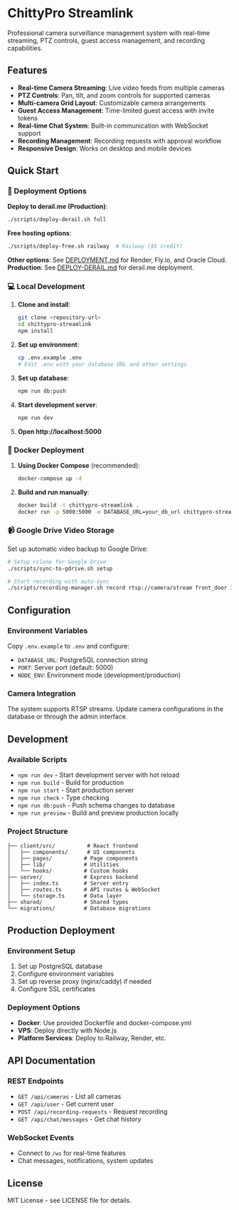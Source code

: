 # ChittyPro Streamlink

Professional camera surveillance management system with real-time streaming, PTZ controls, guest access management, and recording capabilities.

## Features

- **Real-time Camera Streaming**: Live video feeds from multiple cameras
- **PTZ Controls**: Pan, tilt, and zoom controls for supported cameras
- **Multi-camera Grid Layout**: Customizable camera arrangements
- **Guest Access Management**: Time-limited guest access with invite tokens
- **Real-time Chat System**: Built-in communication with WebSocket support
- **Recording Management**: Recording requests with approval workflow
- **Responsive Design**: Works on desktop and mobile devices

## Quick Start

### 🚀 Deployment Options

**Deploy to derail.me (Production)**:
```bash
./scripts/deploy-derail.sh full
```

**Free hosting options**:
```bash
./scripts/deploy-free.sh railway  # Railway ($5 credit)
```

**Other options**: See [DEPLOYMENT.md](DEPLOYMENT.md) for Render, Fly.io, and Oracle Cloud.
**Production**: See [DEPLOY-DERAIL.md](DEPLOY-DERAIL.md) for derail.me deployment.

### 💻 Local Development

1. **Clone and install**:
   ```bash
   git clone <repository-url>
   cd chittypro-streamlink
   npm install
   ```

2. **Set up environment**:
   ```bash
   cp .env.example .env
   # Edit .env with your database URL and other settings
   ```

3. **Set up database**:
   ```bash
   npm run db:push
   ```

4. **Start development server**:
   ```bash
   npm run dev
   ```

5. **Open http://localhost:5000**

### 🐳 Docker Deployment

1. **Using Docker Compose** (recommended):
   ```bash
   docker-compose up -d
   ```

2. **Build and run manually**:
   ```bash
   docker build -t chittypro-streamlink .
   docker run -p 5000:5000 -e DATABASE_URL=your_db_url chittypro-streamlink
   ```

### 📹 Google Drive Video Storage

Set up automatic video backup to Google Drive:

```bash
# Setup rclone for Google Drive
./scripts/sync-to-gdrive.sh setup

# Start recording with auto-sync
./scripts/recording-manager.sh record rtsp://camera/stream front_door 1800
```

## Configuration

### Environment Variables

Copy `.env.example` to `.env` and configure:

- `DATABASE_URL`: PostgreSQL connection string
- `PORT`: Server port (default: 5000)
- `NODE_ENV`: Environment mode (development/production)

### Camera Integration

The system supports RTSP streams. Update camera configurations in the database or through the admin interface.

## Development

### Available Scripts

- `npm run dev` - Start development server with hot reload
- `npm run build` - Build for production
- `npm run start` - Start production server
- `npm run check` - Type checking
- `npm run db:push` - Push schema changes to database
- `npm run preview` - Build and preview production locally

### Project Structure

```
├── client/src/          # React frontend
│   ├── components/      # UI components
│   ├── pages/          # Page components
│   ├── lib/            # Utilities
│   └── hooks/          # Custom hooks
├── server/             # Express backend
│   ├── index.ts        # Server entry
│   ├── routes.ts       # API routes & WebSocket
│   └── storage.ts      # Data layer
├── shared/             # Shared types
└── migrations/         # Database migrations
```

## Production Deployment

### Environment Setup

1. Set up PostgreSQL database
2. Configure environment variables
3. Set up reverse proxy (nginx/caddy) if needed
4. Configure SSL certificates

### Deployment Options

- **Docker**: Use provided Dockerfile and docker-compose.yml
- **VPS**: Deploy directly with Node.js
- **Platform Services**: Deploy to Railway, Render, etc.

## API Documentation

### REST Endpoints

- `GET /api/cameras` - List all cameras
- `GET /api/user` - Get current user
- `POST /api/recording-requests` - Request recording
- `GET /api/chat/messages` - Get chat history

### WebSocket Events

- Connect to `/ws` for real-time features
- Chat messages, notifications, system updates

## License

MIT License - see LICENSE file for details.